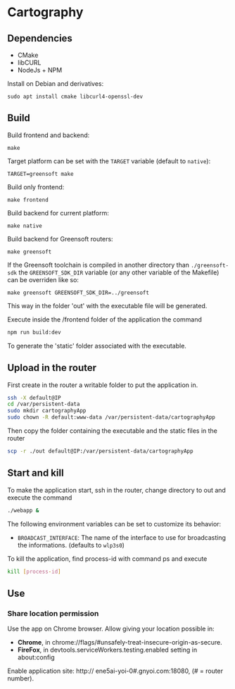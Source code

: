 # Cartography

## Dependencies

- CMake
- libCURL
- NodeJs + NPM

Install on Debian and derivatives:

    sudo apt install cmake libcurl4-openssl-dev

## Build

Build frontend and backend:

    make

Target platform can be set with the `TARGET` variable (default to `native`):

    TARGET=greensoft make

Build only frontend:

    make frontend

Build backend for current platform:

    make native

Build backend for Greensoft routers:

    make greensoft

If the Greensoft toolchain is compiled in another directory than `./greensoft-sdk` the `GREENSOFT_SDK_DIR` variable (or any other variable of the Makefile) can be overriden like so:

    make greensoft GREENSOFT_SDK_DIR=../greensoft

This way in the folder 'out' with the executable file will be generated.

Execute inside the /frontend folder of the application the command

```bash
npm run build:dev
```

To generate the 'static' folder associated with the executable.

## Upload in the router

First create in the router a writable folder to put the application in.

```bash
ssh -X default@IP
cd /var/persistent-data
sudo mkdir cartographyApp
sudo chown -R default:www-data /var/persistent-data/cartographyApp
```

Then copy the folder containing the executable and the static files in the router

```bash
scp -r ./out default@IP:/var/persistent-data/cartographyApp
```

## Start and kill
To make the application start, ssh in the router, change directory to out and execute the command
```bash
./webapp &
```

The following environment variables can be set to customize its behavior:

- `BROADCAST_INTERFACE`: The name of the interface to use for broadcasting the informations. (defaults to `wlp3s0`)

To kill the application, find process-id with command ps and execute
```bash
kill [process-id]
```

## Use 
### Share location permission
Use the app on Chrome browser.
Allow giving your location possible in:
* **Chrome**, in chrome://flags/#unsafely-treat-insecure-origin-as-secure.
* **FireFox**, in devtools.serviceWorkers.testing.enabled setting in about:config

Enable application site: http:// ene5ai-yoi-0#.gnyoi.com:18080,
(# = router number).




